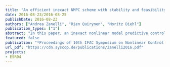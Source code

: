 ```yaml
---
title: "An efficient inexact NMPC scheme with stability and feasibility guarantees"
date: 2016-08-23/2016-08-25
publishDate: 2016-08-23
authors: ["Andrea Zanelli", "Rien Quirynen", "Moritz Diehl"]
publication_types: ["1"]
abstract: "In this paper, an inexact nonlinear model predictive control scheme with reduced computational complexity is proposed The presented approach exploits fixed sensitivity information precomputed offline at a reference value This allows one to avoid the online computational effort resulting from the propagation of sensitivities and possibly the corresponding condensing routine when solving the optimal control problem with a sequential quadratic programming method By performing a numerical simulation of the nonlinear dynamics online, feasibility of the closed-loop trajectories can be preserved in contrast to linear model predictive control schemes Nominal stability guarantees of the approach are derived and the effectiveness of the scheme is demonstrated on a non-trivial example"
featured: false
publication: "*Proceedings of 10th IFAC Symposium on Nonlinear Control Systems*"
url_pdf: "https://cdn.syscop.de/publications/Zanelli2016.pdf"
projects:
- ESR04
---
```


